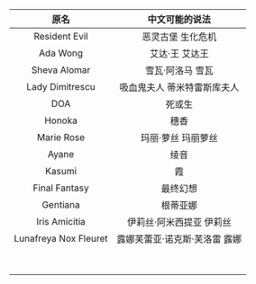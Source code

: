 |原名|中文可能的说法|
|:---:|:---:|
|Resident Evil|恶灵古堡 生化危机|
|Ada Wong|艾达·王 艾达王|
|Sheva Alomar|雪瓦·阿洛马 雪瓦|
|Lady Dimitrescu|吸血鬼夫人 蒂米特雷斯库夫人|
|DOA|死或生|
|Honoka|穗香|
|Marie Rose|玛丽·萝丝 玛丽萝丝|
|Ayane|绫音|
|Kasumi|霞|
|Final Fantasy|最终幻想|
|Gentiana|根蒂亚娜|
|Iris Amicitia|伊莉丝·阿米西提亚 伊莉丝|
|Lunafreya Nox Fleuret|露娜芙蕾亚·诺克斯·芙洛雷 露娜|
|||
|||
|||
|||
|||
|||
|||
|||